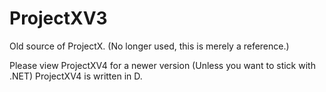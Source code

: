 # ProjectXV3
Old source of ProjectX. (No longer used, this is merely a reference.)

Please view ProjectXV4 for a newer version (Unless you want to stick with .NET)
ProjectXV4 is written in D.
